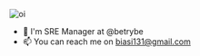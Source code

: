 ![oi](https://imgs.xkcd.com/comics/security.png)

- 🔭 I'm SRE Manager at @betrybe
- 📫 You can reach me on biasi131@gmail.com
